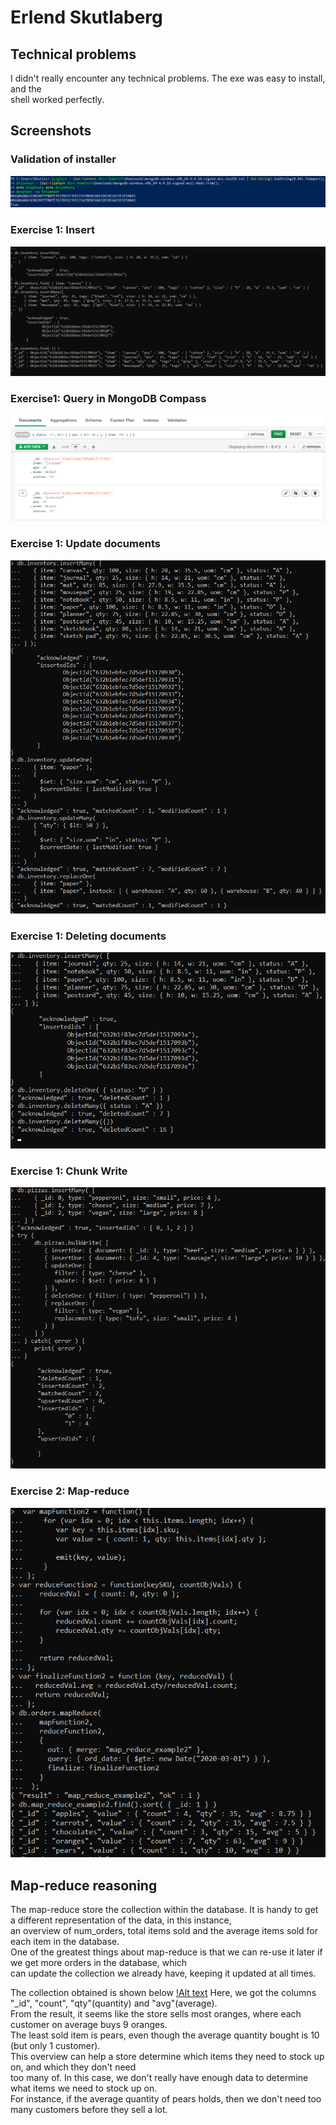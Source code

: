 # Erlend Skutlaberg

## Technical problems
I didn't really encounter any technical problems. The exe was easy to install, and the <br>
shell worked perfectly.

## Screenshots

### Validation of installer
![alt text](/pic/mongoDbVal.png "SHA256 checksum validation")

### Exercise 1: Insert
![alt text](/pic/mongoDBInsert.png "Insert screenshot")

### Exercise1: Query in MongoDB Compass
![alt text](/pic/MDBQueryCompass.png "Query in MongoDB compass")

### Exercise 1: Update documents
![alt text](/pic/MongoDB_updateDoc.png "Update documents")

### Exercise 1: Deleting documents
![alt text](/pic/delete_docs.png "Delete documents")

### Exercise 1: Chunk Write
![Alt text](/pic/MongoDBChunkWrite.png "Chunk write")

### Exercise 2: Map-reduce
![Alt text](/pic/mapreduce.png "mapreduce")

## Map-reduce reasoning
The map-reduce store the collection within the database. It is handy to get a different representation of the data, in this instance,<br>
an overview of num_orders, total items sold and the average items sold for each item in the database. <br>
One of the greatest things about map-reduce is that we can re-use it later if we get more orders in the database, which <br>
can update the collection we already have, keeping it updated at all times. <br>

The collection obtained is shown below
[!Alt text](/pic/mapreduce_result.png "map-reduce result")
Here,  we got the columns "_id", "count", "qty"(quantity) and "avg"(average). <br>
From the result, it seems like the store sells most oranges, where each customer on average buys 9 oranges. <br>
The least sold item is pears, even though the average quantity bought is 10 (but only 1 customer). <br>
This overview can help a store determine which items they need to stock up on, and which they don't need <br>
too many of. In this case, we don't really have enough data to determine what items we need to stock up on. <br>
For instance, if the average quantity of pears holds, then we don't need too many customers before they sell a lot. 
